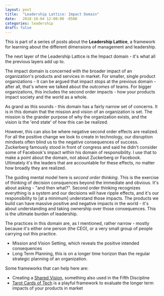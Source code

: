 ```yaml
---
layout: post
title:  "Leadership Lattice: Impact Domain"
date:   2018-10-04 12:00:00 -0500
categories: leadership
draft: false
---
```


This is part of a series of posts about the **Leadership Lattice**, a framework for learning about the different dimensions of management and leadership.

The next layer of the Leadership Lattice is the Impact domain - it's what all the previous layers add up to.

The impact domain is concerned with the broader impact of an organization's products and services in market. For smaller, single product organizations - it can be argued that impact stops at the previous domain - after all, that's where we talked about the _outcomes_ of teams. For bigger organizations, this includes the second order impacts - how your products impact society and the world as a whole.

As grand as this sounds - this domain has a fairly narrow set of concerns. It is in this domain that the mission and vision of an organization is set. The mission is the grander purpose of why the organization exists, and the vision is the 'end state' of how this can be realized. 

However, this can also be where negative second order effects are realized. For all the positive change we look to create in technology, our disruption mindsets often blind us to the negative consequences of success. Zuckerberg famously stood in front of congress and said he didn't consider some of Facebook's impact within his domain of responsibility. I use that to make a point about the domain, not about Zuckerberg or Facebook. Ultimately it's the leaders that are accountable for these effects, no matter how broadly they are realized.

The guiding mental model here is _second order thinking_. This is the exercise of thinking of decision consquences beyond the immediate and obvious. It's about asking - "and then what?". Second order thinking recognizes everything is a system and our decisions will have ripple effects, and it's our responsibility to [at a minimum] understand those impacts.  The products we build can have massive positive and negative impacts in the world - it's about understanding and taking ownership over those consequences. This is the ultimate burden of leadership.

The practices in this domain are, as I mentioned, rather narrow - mostly because it's either one person (the CEO), or a very small group of people carrying out this practice. 
* Mission and Vision Setting, which reveals the positive intended consequences
* Long Term Planning, this is on a longer time horizon than the regular strategic planning of an organization.

Some frameworks that can help here are:
- Creating a [Shared Vision](https://hbr.org/2009/01/to-lead-create-a-shared-vision), something also used in the Fifth Discipline
- [Tarot Cards of Tech](https://archive.artefactgroup.com/the-tarot-cards-of-tech/) is a playful framework to evaluate the longer term impacts of your products in market
